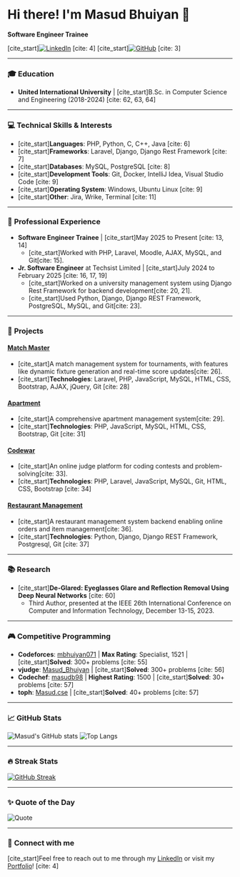 # Hi there! I'm Masud Bhuiyan 👋
**Software Engineer Trainee**

[cite_start][![LinkedIn](https://img.shields.io/badge/-Masud_Bhuiyan-blue?style=flat&logo=Linkedin&logoColor=white&link=https://www.linkedin.com/in/masud-bhuiyan-982624154/)](https://www.linkedin.com/in/masud-bhuiyan-982624154/) [cite: 4]
[cite_start][![GitHub](https://img.shields.io/badge/-Masudcse27-black?style=flat&logo=github&logoColor=white&link=https://github.com/Masudcse27)](https://github.com/Masudcse27) [cite: 3]

---

### 🎓 **Education**
- **United International University** | [cite_start]B.Sc. in Computer Science and Engineering (2018-2024) [cite: 62, 63, 64]

---

### 💻 **Technical Skills & Interests**
- [cite_start]**Languages**: PHP, Python, C, C++, Java [cite: 6]
- [cite_start]**Frameworks**: Laravel, Django, Django Rest Framework [cite: 7]
- [cite_start]**Databases**: MySQL, PostgreSQL [cite: 8]
- [cite_start]**Development Tools**: Git, Docker, IntelliJ Idea, Visual Studio Code [cite: 9]
- [cite_start]**Operating System**: Windows, Ubuntu Linux [cite: 9]
- [cite_start]**Other**: Jira, Wrike, Terminal [cite: 11]

---

### 💼 **Professional Experience**
- **Software Engineer Trainee** | [cite_start]May 2025 to Present [cite: 13, 14]
  - [cite_start]Worked with PHP, Laravel, Moodle, AJAX, MySQL, and Git[cite: 15].
- **Jr. Software Engineer** at Techsist Limited | [cite_start]July 2024 to February 2025 [cite: 16, 17, 19]
  - [cite_start]Worked on a university management system using Django Rest Framework for backend development[cite: 20, 21].
  - [cite_start]Used Python, Django, Django REST Framework, PostgreSQL, MySQL, and Git[cite: 23].

---

### 🚀 **Projects**
#### [Match Master](https://github.com/Masudcse27/MatchMaster)
- [cite_start]A match management system for tournaments, with features like dynamic fixture generation and real-time score updates[cite: 26].
- [cite_start]**Technologies**: Laravel, PHP, JavaScript, MySQL, HTML, CSS, Bootstrap, AJAX, jQuery, Git [cite: 28]

#### [Apartment](https://github.com/Masudcse27/Apartment)
- [cite_start]A comprehensive apartment management system[cite: 29].
- [cite_start]**Technologies**: PHP, JavaScript, MySQL, HTML, CSS, Bootstrap, Git [cite: 31]

#### [Codewar](https://github.com/Masudcse27/Codewar)
- [cite_start]An online judge platform for coding contests and problem-solving[cite: 33].
- [cite_start]**Technologies**: PHP, Laravel, JavaScript, MySQL, Git, HTML, CSS, Bootstrap [cite: 34]

#### [Restaurant Management](https://github.com/Masudcse27/RestaurantManagement)
- [cite_start]A restaurant management system backend enabling online orders and item management[cite: 36].
- [cite_start]**Technologies**: Python, Django, Django REST Framework, Postgresql, Git [cite: 37]

---

### 📚 **Research**
- [cite_start]**De-Glared: Eyeglasses Glare and Reflection Removal Using Deep Neural Networks** [cite: 60]
  - Third Author, presented at the IEEE 26th International Conference on Computer and Information Technology, December 13-15, 2023.

---

### 🎮 **Competitive Programming**
- **Codeforces**: [mbhuiyan071](https://codeforces.com/profile/mbhuiyan071) | **Max Rating**: Specialist, 1521 | [cite_start]**Solved**: 300+ problems [cite: 55]
- **vjudge**: [Masud_Bhuiyan](https://vjudge.net/user/Masud_Bhuiyan) | [cite_start]**Solved**: 300+ problems [cite: 56]
- **Codechef**: [masudb98](https://www.codechef.com/users/masudb98) | **Highest Rating**: 1500 | [cite_start]**Solved**: 30+ problems [cite: 57]
- **toph**: [Masud.cse](https://toph.co/u/Masud.cse) | [cite_start]**Solved**: 40+ problems [cite: 57]

---

### 📈 **GitHub Stats**
![Masud's GitHub stats](https://github-readme-stats.vercel.app/api?username=Masudcse27&show_icons=true&theme=radical)
![Top Langs](https://github-readme-stats.vercel.app/api/top-langs/?username=Masudcse27&layout=compact&theme=radical)

---

### 🔥 **Streak Stats**
[![GitHub Streak](https://streak-stats.demolab.com/?user=Masudcse27&theme=radical)](https://git.io/streak-stats)

---

### ✨ **Quote of the Day**
![Quote](https://quotes-github-readme.vercel.app/api?type=horizontal&theme=radical)

---

### 🌟 **Connect with me**
[cite_start]Feel free to reach out to me through my [LinkedIn](https://www.linkedin.com/in/masud-bhuiyan-982624154/) or visit my [Portfolio](https://github.com/Masudcse27)! [cite: 4]
